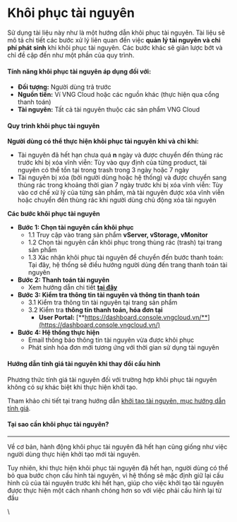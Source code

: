 # Khôi phục tài nguyên

Sử dụng tài liệu này như là một hướng dẫn khôi phục tài nguyên. Tài liệu sẽ mô tả chi tiết các bước xử lý liên quan đến việc **quản lý tài nguyên và chi phí phát sinh** khi khôi phục tài nguyên. Các bước khác sẽ giản lược bớt và chỉ đề cập đến như một phần của quy trình.&#x20;

#### Tính năng khôi phục tài nguyên áp dụng đối với: <a href="#khoiphuctainguyen-tinhnangkhoiphuctainguyenapdungdoivoi" id="khoiphuctainguyen-tinhnangkhoiphuctainguyenapdungdoivoi"></a>

* **Đối tượng:** Người dùng trả trước
* **Nguồn tiền:** Ví VNG Cloud hoặc các nguồn khác (thực hiện qua cổng thanh toán)
* **Tài nguyên:** Tất cả tài nguyên thuộc các sản phẩm VNG Cloud

#### **Quy trình khôi phục tài nguyên** <a href="#khoiphuctainguyen-quytrinhkhoiphuctainguyen" id="khoiphuctainguyen-quytrinhkhoiphuctainguyen"></a>

**Người dùng có thể thực hiện khôi phục tài nguyên khi và chỉ khi:**

* Tài nguyên đã hết hạn chưa quá **n** ngày và được chuyển đến thùng rác trước khi bị xóa vĩnh viễn: Tùy vào quy định của từng product, tài nguyên có thể tồn tại trong trash trong 3 ngày hoặc 7 ngày
* Tài nguyên bị xóa (bởi người dùng hoặc hệ thống) và được chuyển sang thùng rác trong khoảng thời gian 7 ngày trước khi bị xóa vĩnh viễn: Tùy vào cơ chế xử lý của từng sản phẩm, mà tài nguyên được xóa vĩnh viễn hoặc chuyển đến thùng rác khi người dùng chủ động xóa tài nguyên

**Các bước khôi phục tài nguyên**

* **Bước 1: Chọn tài nguyên cần khôi phục**&#x20;
  * 1.1 Truy cập vào trang sản phẩm **vServer, vStorage, vMonitor**
  * 1.2 Chọn tài nguyên cần khôi phục trong thùng rác (trash) tại trang sản phẩm
  * 1.3 Xác nhận khôi phục tài nguyên để chuyển đến bước thanh toán: Tại đây, hệ thống sẽ điều hướng người dùng đến trang thanh toán tài nguyên
* **Bước 2: Thanh toán tài nguyên**
  * Xem hướng dẫn chi tiết [**tại đây**](../thanh-toan/)
* **Bước 3: Kiểm tra thông tin tài nguyên và thông tin thanh toán**
  * 3.1 Kiểm tra thông tin tài nguyên tại trang sản phẩm
  * 3.2 Kiểm tra **thông tin thanh toán, hóa đơn tại**
    * **User Portal:** [**https://dashboard.console.vngcloud.vn/**](https://dashboard.console.vngcloud.vn/)
* **Bước 4: Hệ thống thực hiện**
  * Email thông báo thông tin tài nguyên vừa được khôi phục
  * Phát sinh hóa đơn mới tương ứng với thời gian sử dụng tài nguyên

#### **Hướng dẫn tính giá tài nguyên khi thay đổi cấu hình** <a href="#khoiphuctainguyen-huongdantinhgiatainguyenkhithaydoicauhinh" id="khoiphuctainguyen-huongdantinhgiatainguyenkhithaydoicauhinh"></a>

Phương thức tính giá tài nguyên đối với trường hợp khôi phục tài nguyên không có sự khác biệt khi thực hiện khởi tạo.

Tham khảo chi tiết tại trang hướng dẫn [khởi tạo tài nguyên, mục hướng dẫn tính giá](khoi-tao-tai-nguyen.md).

#### Tại sao cần khôi phục tài nguyên? <a href="#khoiphuctainguyen-taisaocankhoiphuctainguyen" id="khoiphuctainguyen-taisaocankhoiphuctainguyen"></a>

***

Về cơ bản, hành động khôi phục tài nguyên đã hết hạn cũng giống như việc người dùng thực hiện khởi tạo mới tài nguyên.

Tuy nhiên, khi thực hiện khôi phục tài nguyên đã hết hạn, người dùng có thể bỏ qua bước chọn cấu hình tài nguyên, vì hệ thống sẽ mặc định giữ lại cấu hình cũ của tài nguyên trước khi hết hạn, giúp cho việc khởi tạo tài nguyên được thực hiện một cách nhanh chóng hơn so với việc phải cấu hình lại từ đầu

\
